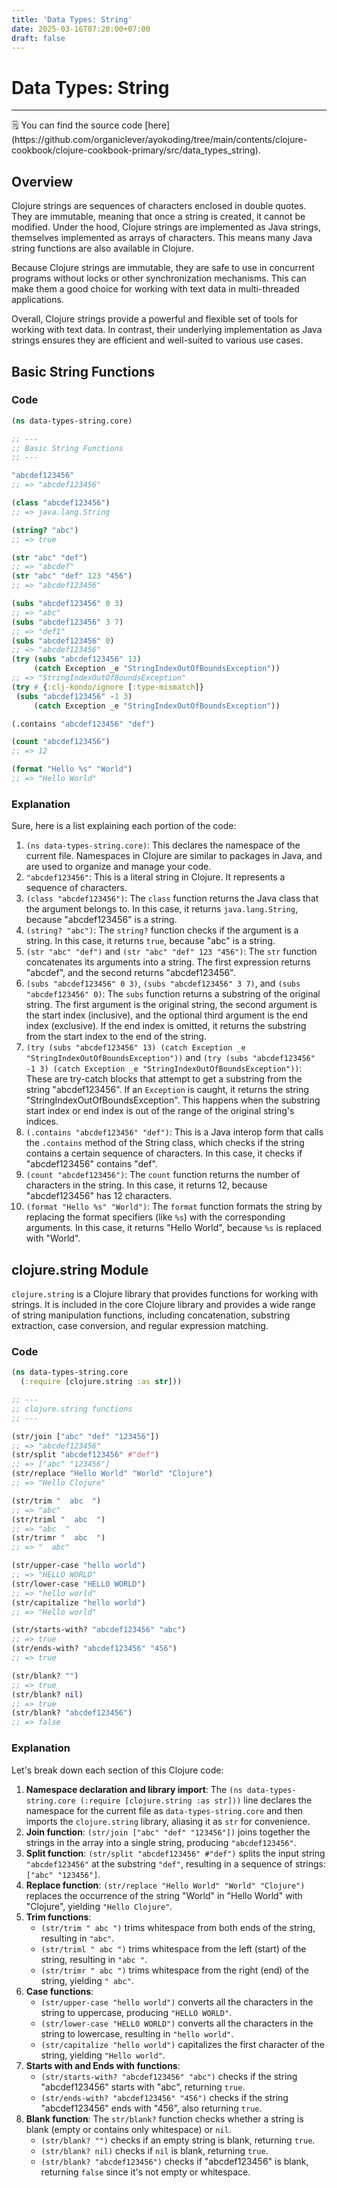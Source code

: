 ```yaml
---
title: 'Data Types: String'
date: 2025-03-16T07:20:00+07:00
draft: false
---
```


# Data Types: String

---

<aside>
🗒️ You can find the source code [here](https://github.com/organiclever/ayokoding/tree/main/contents/clojure-cookbook/clojure-cookbook-primary/src/data_types_string).

</aside>

## Overview

Clojure strings are sequences of characters enclosed in double quotes. They are immutable, meaning that once a string is created, it cannot be modified. Under the hood, Clojure strings are implemented as Java strings, themselves implemented as arrays of characters. This means many Java string functions are also available in Clojure.

Because Clojure strings are immutable, they are safe to use in concurrent programs without locks or other synchronization mechanisms. This can make them a good choice for working with text data in multi-threaded applications.

Overall, Clojure strings provide a powerful and flexible set of tools for working with text data. In contrast, their underlying implementation as Java strings ensures they are efficient and well-suited to various use cases.

## Basic String Functions

### Code

```clojure
(ns data-types-string.core)

;; ---
;; Basic String Functions
;; ---

"abcdef123456"
;; => "abcdef123456"

(class "abcdef123456")
;; => java.lang.String

(string? "abc")
;; => true

(str "abc" "def")
;; => "abcdef"
(str "abc" "def" 123 "456")
;; => "abcdef123456"

(subs "abcdef123456" 0 3)
;; => "abc"
(subs "abcdef123456" 3 7)
;; => "def1"
(subs "abcdef123456" 0)
;; => "abcdef123456"
(try (subs "abcdef123456" 13)
     (catch Exception _e "StringIndexOutOfBoundsException"))
;; => "StringIndexOutOfBoundsException"
(try #_{:clj-kondo/ignore [:type-mismatch]}
 (subs "abcdef123456" -1 3)
     (catch Exception _e "StringIndexOutOfBoundsException"))

(.contains "abcdef123456" "def")

(count "abcdef123456")
;; => 12

(format "Hello %s" "World")
;; => "Hello World"
```

### Explanation

Sure, here is a list explaining each portion of the code:

1. `(ns data-types-string.core)`: This declares the namespace of the current file. Namespaces in Clojure are similar to packages in Java, and are used to organize and manage your code.
2. `"abcdef123456"`: This is a literal string in Clojure. It represents a sequence of characters.
3. `(class "abcdef123456")`: The `class` function returns the Java class that the argument belongs to. In this case, it returns `java.lang.String`, because "abcdef123456" is a string.
4. `(string? "abc")`: The `string?` function checks if the argument is a string. In this case, it returns `true`, because "abc" is a string.
5. `(str "abc" "def")` and `(str "abc" "def" 123 "456")`: The `str` function concatenates its arguments into a string. The first expression returns "abcdef", and the second returns "abcdef123456".
6. `(subs "abcdef123456" 0 3)`, `(subs "abcdef123456" 3 7)`, and `(subs "abcdef123456" 0)`: The `subs` function returns a substring of the original string. The first argument is the original string, the second argument is the start index (inclusive), and the optional third argument is the end index (exclusive). If the end index is omitted, it returns the substring from the start index to the end of the string.
7. `(try (subs "abcdef123456" 13) (catch Exception _e "StringIndexOutOfBoundsException"))` and `(try (subs "abcdef123456" -1 3) (catch Exception _e "StringIndexOutOfBoundsException"))`: These are try-catch blocks that attempt to get a substring from the string "abcdef123456". If an `Exception` is caught, it returns the string "StringIndexOutOfBoundsException". This happens when the substring start index or end index is out of the range of the original string's indices.
8. `(.contains "abcdef123456" "def")`: This is a Java interop form that calls the `.contains` method of the String class, which checks if the string contains a certain sequence of characters. In this case, it checks if "abcdef123456" contains "def".
9. `(count "abcdef123456")`: The `count` function returns the number of characters in the string. In this case, it returns 12, because "abcdef123456" has 12 characters.
10. `(format "Hello %s" "World")`: The `format` function formats the string by replacing the format specifiers (like `%s`) with the corresponding arguments. In this case, it returns "Hello World", because `%s` is replaced with "World".

## clojure.string Module

`clojure.string` is a Clojure library that provides functions for working with strings. It is included in the core Clojure library and provides a wide range of string manipulation functions, including concatenation, substring extraction, case conversion, and regular expression matching.

### Code

```clojure
(ns data-types-string.core
  (:require [clojure.string :as str]))

;; ---
;; clojure.string functions
;; ---

(str/join ["abc" "def" "123456"])
;; => "abcdef123456"
(str/split "abcdef123456" #"def")
;; => ["abc" "123456"]
(str/replace "Hello World" "World" "Clojure")
;; => "Hello Clojure"

(str/trim "  abc  ")
;; => "abc"
(str/triml "  abc  ")
;; => "abc  "
(str/trimr "  abc  ")
;; => "  abc"

(str/upper-case "hello world")
;; => "HELLO WORLD"
(str/lower-case "HELLO WORLD")
;; => "hello world"
(str/capitalize "hello world")
;; => "Hello world"

(str/starts-with? "abcdef123456" "abc")
;; => true
(str/ends-with? "abcdef123456" "456")
;; => true

(str/blank? "")
;; => true
(str/blank? nil)
;; => true
(str/blank? "abcdef123456")
;; => false
```

### Explanation

Let's break down each section of this Clojure code:

1. **Namespace declaration and library import**: The `(ns data-types-string.core (:require [clojure.string :as str]))` line declares the namespace for the current file as `data-types-string.core` and then imports the `clojure.string` library, aliasing it as `str` for convenience.
2. **Join function**: `(str/join ["abc" "def" "123456"])` joins together the strings in the array into a single string, producing `"abcdef123456"`.
3. **Split function**: `(str/split "abcdef123456" #"def")` splits the input string `"abcdef123456"` at the substring `"def"`, resulting in a sequence of strings: `["abc" "123456"]`.
4. **Replace function**: `(str/replace "Hello World" "World" "Clojure")` replaces the occurrence of the string "World" in "Hello World" with "Clojure", yielding `"Hello Clojure"`.
5. **Trim functions**:
   - `(str/trim " abc ")` trims whitespace from both ends of the string, resulting in `"abc"`.
   - `(str/triml " abc ")` trims whitespace from the left (start) of the string, resulting in `"abc "`.
   - `(str/trimr " abc ")` trims whitespace from the right (end) of the string, yielding `" abc"`.
6. **Case functions**:
   - `(str/upper-case "hello world")` converts all the characters in the string to uppercase, producing `"HELLO WORLD"`.
   - `(str/lower-case "HELLO WORLD")` converts all the characters in the string to lowercase, resulting in `"hello world"`.
   - `(str/capitalize "hello world")` capitalizes the first character of the string, yielding `"Hello world"`.
7. **Starts with and Ends with functions**:
   - `(str/starts-with? "abcdef123456" "abc")` checks if the string "abcdef123456" starts with "abc", returning `true`.
   - `(str/ends-with? "abcdef123456" "456")` checks if the string "abcdef123456" ends with "456", also returning `true`.
8. **Blank function**: The `str/blank?` function checks whether a string is blank (empty or contains only whitespace) or `nil`.
   - `(str/blank? "")` checks if an empty string is blank, returning `true`.
   - `(str/blank? nil)` checks if `nil` is blank, returning `true`.
   - `(str/blank? "abcdef123456")` checks if "abcdef123456" is blank, returning `false` since it's not empty or whitespace.
